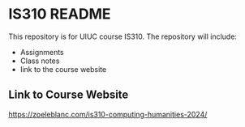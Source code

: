 # IS310 README
This repository is for UIUC course IS310. The repository will include:
* Assignments
* Class notes
* link to the course website

## Link to Course Website
https://zoeleblanc.com/is310-computing-humanities-2024/

